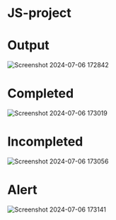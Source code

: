 # JS-project
# Output
![Screenshot 2024-07-06 172842](https://github.com/nihilkrishnan/JS-project/assets/118120621/be376bda-b042-4a4e-b1b7-2612a39d5729)

# Completed
![Screenshot 2024-07-06 173019](https://github.com/nihilkrishnan/JS-project/assets/118120621/5ec0d257-23f1-4c68-8215-27ce3f885032)

# Incompleted
![Screenshot 2024-07-06 173056](https://github.com/nihilkrishnan/JS-project/assets/118120621/be2a3ab5-95c9-4b8c-b0b6-00a95d8c1761)

# Alert
![Screenshot 2024-07-06 173141](https://github.com/nihilkrishnan/JS-project/assets/118120621/2737172e-ebcf-4e1b-bdf7-95aacbab5d8e)
